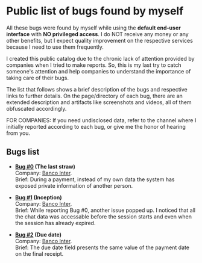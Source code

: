 # Public list of bugs found by myself

All these bugs were found by myself while using the **default end-user interface** with **NO privileged access**. I do NOT receive any money or any other benefits, but I expect quality improvement on the respective services because I need to use them frequently.

I created this public catalog due to the chronic lack of attention provided by companies when I tried to make reports. So, this is my last try to catch someone's attention and help companies to understand the importance of taking care of their bugs.

The list that follows shows a brief description of the bugs and respective links to further details. On the page/directory of each bug, there are an extended description and artifacts like screenshots and videos, all of them obfuscated accordingly.

FOR COMPANIES: If you need undisclosed data, refer to the channel where I initially reported according to each bug, or give me the honor of hearing from you.


## Bugs list

* **[Bug #0](catalog/bug00) (The last straw)**<br>
Company: [Banco Inter](https://www.bancointer.com.br/).<br>
Brief: During a payment, instead of my own data the system has exposed private information of another person. 

* **[Bug #1](catalog/bug01) (Inception)**<br>
Company: [Banco Inter](https://www.bancointer.com.br/).<br>
Brief: While reporting Bug #0, another issue popped up. I noticed that all the chat data was accessable before the session starts and even when the session has already expired.

* **[Bug #2](catalog/bug02) (Due date)**<br>
Company: [Banco Inter](https://www.bancointer.com.br/).<br>
Brief: The due date field presents the same value of the payment date on the final receipt.
